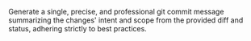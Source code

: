 Generate a single, precise, and professional git commit message summarizing the changes' intent and scope from the provided diff and status, adhering strictly to best practices.